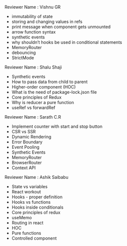 Reviewer Name : Vishnu GR

- immutability of state
- storing and changing values in refs
- print message when component gets unmounted
- arrow function syntax
- synthetic events
- why shouldn’t hooks be used in conditional statements
- MemoryRouter
- debouncing
- StrictMode

Reviewer Name : Shalu Shaji

- Synthetic events
- How to pass data from child to parent
- Higher-order component (HOC)
- What is the need of package-lock.json file
- Core principles of Redux
- Why is reducer a pure function
- useRef vs forwardRef

Reviewer Name : Sarath C.R

- Implement counter with start and stop button
- CSR vs SSR
- Dynamic Rendering
- Error Boundary
- Event Pooling
- Synthetic Events
- MemoryRouter
- BrowserRouter
- Context API

Reviewer Name : Ashik Saibabu

- State vs variables
- React workout
- Hooks - proper definition
- Hooks vs functions
- Hooks inside conditionals
- Core principles of redux
- useMemo
- Routing in react
- HOC
- Pure functions
- Controlled component